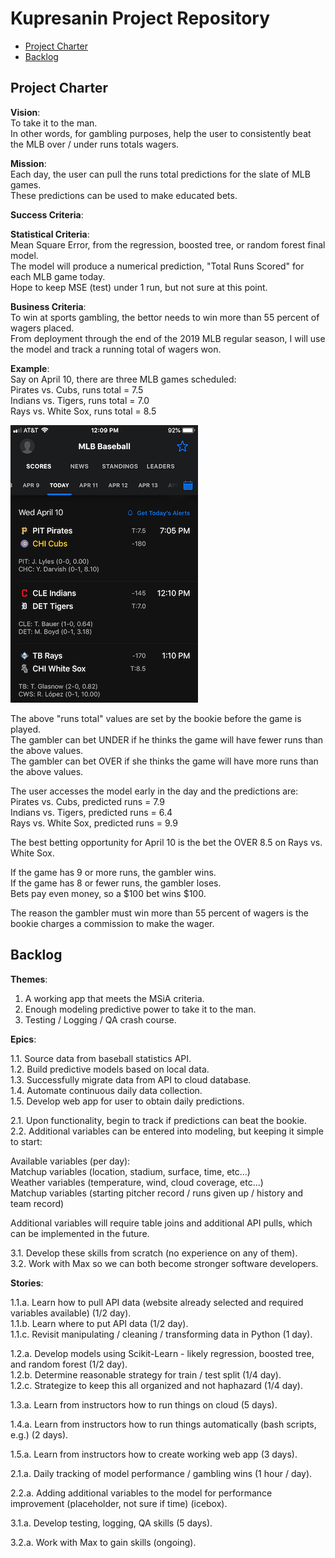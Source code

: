 # Kupresanin Project Repository

<!-- toc -->

- [Project Charter](#project-charter)
- [Backlog](#backlog)

<!-- tocstop -->

## Project Charter 

**Vision**:  
To take it to the man.  
In other words, for gambling purposes, help the user to consistently beat the MLB over / under runs totals wagers.  

**Mission**:  
Each day, the user can pull the runs total predictions for the slate of MLB games.  
These predictions can be used to make educated bets.

**Success Criteria**:  

**Statistical Criteria**:  
Mean Square Error, from the regression, boosted tree, or random forest final model.  
The model will produce a numerical prediction, "Total Runs Scored" for each MLB game today.  
Hope to keep MSE (test) under 1 run, but not sure at this point.  

**Business Criteria**:  
To win at sports gambling, the bettor needs to win more than 55 percent of wagers placed.  
From deployment through the end of the 2019 MLB regular season, I will use the model and track a running total of wagers won.  

**Example**:  
Say on April 10, there are three MLB games scheduled:  
Pirates vs. Cubs, runs total = 7.5  
Indians vs. Tigers, runs total = 7.0  
Rays vs. White Sox, runs total = 8.5

![example](mlb.png)

The above "runs total" values are set by the bookie before the game is played.  
The gambler can bet UNDER if he thinks the game will have fewer runs than the above values.  
The gambler can bet OVER if she thinks the game will have more runs than the above values.  

The user accesses the model early in the day and the predictions are:  
Pirates vs. Cubs, predicted runs = 7.9  
Indians vs. Tigers, predicted runs = 6.4  
Rays vs. White Sox, predicted runs = 9.9  

The best betting opportunity for April 10 is the bet the OVER 8.5 on Rays vs. White Sox.  

If the game has 9 or more runs, the gambler wins.  
If the game has 8 or fewer runs, the gambler loses.  
Bets pay even money, so a $100 bet wins $100.  

The reason the gambler must win more than 55 percent of wagers is the bookie charges a commission to make the wager.  


## Backlog

**Themes**:  
  
1.  A working app that meets the MSiA criteria.  
2.  Enough modeling predictive power to take it to the man.  
3.  Testing / Logging / QA crash course.  

**Epics**:  
  
1.1.  Source data from baseball statistics API.  
1.2.  Build predictive models based on local data.  
1.3.  Successfully migrate data from API to cloud database.  
1.4.  Automate continuous daily data collection.  
1.5.  Develop web app for user to obtain daily predictions.  

2.1.  Upon functionality, begin to track if predictions can beat the bookie.  
2.2.  Additional variables can be entered into modeling, but keeping it simple to start:  

Available variables (per day):  
Matchup variables (location, stadium, surface, time, etc...)  
Weather variables (temperature, wind, cloud coverage, etc...)  
Matchup variables (starting pitcher record / runs given up / history and team record)  

Additional variables will require table joins and additional API pulls, which can be implemented in the future.  

3.1.  Develop these skills from scratch (no experience on any of them).  
3.2.  Work with Max so we can both become stronger software developers.  

**Stories**:  

1.1.a.  Learn how to pull API data (website already selected and required variables available) (1/2 day).  
1.1.b.  Learn where to put API data (1/2 day).  
1.1.c.  Revisit manipulating / cleaning / transforming data in Python (1 day).  

1.2.a.  Develop models using Scikit-Learn - likely regression, boosted tree, and random forest (1/2 day).  
1.2.b.  Determine reasonable strategy for train / test split (1/4 day).  
1.2.c.  Strategize to keep this all organized and not haphazard (1/4 day).  

1.3.a.  Learn from instructors how to run things on cloud (5 days).  

1.4.a.  Learn from instructors how to run things automatically (bash scripts, e.g.) (2 days).  

1.5.a.  Learn from instructors how to create working web app (3 days).  

2.1.a.  Daily tracking of model performance / gambling wins (1 hour / day).  

2.2.a.  Adding additional variables to the model for performance improvement (placeholder, not sure if time) (icebox).  

3.1.a.  Develop testing, logging, QA skills (5 days).  

3.2.a.  Work with Max to gain skills (ongoing).  

















